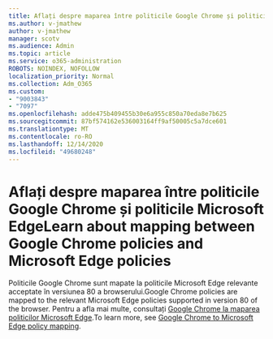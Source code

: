 ```yaml
---
title: Aflați despre maparea între politicile Google Chrome și politicile Microsoft Edge
ms.author: v-jmathew
author: v-jmathew
manager: scotv
ms.audience: Admin
ms.topic: article
ms.service: o365-administration
ROBOTS: NOINDEX, NOFOLLOW
localization_priority: Normal
ms.collection: Adm_O365
ms.custom:
- "9003843"
- "7097"
ms.openlocfilehash: adde475b409455b30e6a955c850a70eda8e7b625
ms.sourcegitcommit: 87bf574162e536003164ff9af50005c5a7dce601
ms.translationtype: MT
ms.contentlocale: ro-RO
ms.lasthandoff: 12/14/2020
ms.locfileid: "49680248"
---
```

# <a name="learn-about-mapping-between-google-chrome-policies-and-microsoft-edge-policies"></a><span data-ttu-id="0832f-102">Aflați despre maparea între politicile Google Chrome și politicile Microsoft Edge</span><span class="sxs-lookup"><span data-stu-id="0832f-102">Learn about mapping between Google Chrome policies and Microsoft Edge policies</span></span>

<span data-ttu-id="0832f-103">Politicile Google Chrome sunt mapate la politicile Microsoft Edge relevante acceptate în versiunea 80 a browserului.</span><span class="sxs-lookup"><span data-stu-id="0832f-103">Google Chrome policies are mapped to the relevant Microsoft Edge policies supported in version 80 of the browser.</span></span> <span data-ttu-id="0832f-104">Pentru a afla mai multe, consultați [Google Chrome la maparea politicilor Microsoft Edge](https://go.microsoft.com/fwlink/?linkid=2141933).</span><span class="sxs-lookup"><span data-stu-id="0832f-104">To learn more, see [Google Chrome to Microsoft Edge policy mapping](https://go.microsoft.com/fwlink/?linkid=2141933).</span></span>
